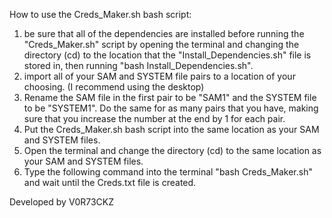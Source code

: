 How to use the Creds_Maker.sh bash script:

1. be sure that all of the dependencies are installed before running the "Creds_Maker.sh" script by opening the terminal and changing the directory (cd) to the location that the "Install_Dependencies.sh" file is stored in, then running "bash Install_Dependencies.sh".
2. import all of your SAM and SYSTEM file pairs to a location of your choosing. (I recommend using the desktop)
3. Rename the SAM file in the first pair to be "SAM1" and the SYSTEM file to be "SYSTEM1". Do the same for as many pairs that you have, making sure that you increase the number at the end by 1 for each pair.
4. Put the Creds_Maker.sh bash script into the same location as your SAM and SYSTEM files.
5. Open the terminal and change the directory (cd) to the same location as your SAM and SYSTEM files.
6. Type the following command into the terminal "bash Creds_Maker.sh" and wait until the Creds.txt file is created.

Developed by V0R73CKZ
